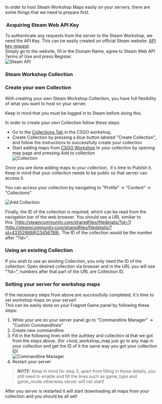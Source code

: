 In order to host Steam Workshop Maps easily on your servers, there are some things that we need to prepare first.  
  

###  Acquiring Steam Web API Key

To authenticate any requests from the server to the Steam Workshop, we need the API Key. This can be easily created on official Steam website: [API key request](https://steamcommunity.com/dev/registerkey).  
Simply go to the website, fill in the Domain Name, agree to Steam Web API Terms of Use and press Register.  
![Steam API](./images/fragnetapiregister.png")  

  

### Steam Workshop Collection

### Create your own Collection

With creating your own Steam Workshop Collection, you have full flexibility of what you want to host on your server. 

Keep in mind that you must be logged in to Steam before doing this.

  
In order to create your own Collection follow these steps:

*   Go to the [Collections Tab](https://steamcommunity.com/workshop/browse/?appid=730&section=collections) in the CSGO workshop,
*   Create Collection by pressing a blue button labeled "Create Collection", and follow the instructions to successfully create your collection
*   Start adding maps from [CSGO Workshop](https://steamcommunity.com/workshop/browse?appid=730&browsesort=trend) to your collection by opening map page and pressing Add to collection  
    ![Collection](../images/fragnetaddcollection.png)

Once you are done adding maps to your collection,  it's time to Publish it. Keep in mind that your collection needs to be public so that server can access it.

You can access your collection by navigating to "Profile" → "Content" → "Collections"

![Add Collection](../images/Screenshot_16.png)

  

Finally, the ID of the collection is required, which can be read from the navigation bar of the web browser. You should see a URL similiar to this: [http://steamcommunity.com/sharedfiles/filedetails/?id=1](http://steamcommunity.com/sharedfiles/filedetails/?id=433528668)23456789\. The ID of the collection would be the number after "?id=".  

### Using an existing Collection

If you wish to use an existing Collection, you only need the ID of the collection. Open desired collection via browser and in the URL you will see "?id=", numbers after that part of the URL are Collection ID.  
  

### Setting your server for workshop maps

If the necessary steps from above are successfully completed, it's time to set workshop maps on your server!  
This can be easily done on your Fragnet Game panel by following these steps:

1.  While your are on your server panel go to "Commandline Manager" → "Custom Commandlines"
2.  Create new commandline
3.  Fill in the following lines with the authkey and collection id that we got from the steps above. (for +host\_workshop\_map just go to any map in your collection and get the ID of it the same way you got your collection ID)  
    ![Commandline Manager](../images/fragnetauthe.png)
4.  Restart your server

> **_NOTE:_**  Keep in mind for step 3, apart from filling in those details, you still need to enable and fill the lines such as game\_type and game\_mode otherwise server will not start!

  

After you server is restarted it will start downloading all maps from your collection and you should be all set!